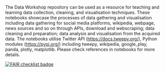 The Data Workshop repository can be used as a resource for teaching and learning data collection, cleaning, and visualisation techniques. These notebooks showcase the processes of data gathering and visualisation including data gathering for social media platforms, wikipedia, webpage, news sources and so on through APIs, download and webscraping; data cleaning and preparation; data analysis and visualisation from the acquired data. The notebooks utilise Twitter API (https://docs.tweepy.org/), Python modules (https://pypi.org/) including tweepy, wikipedia, google_play, panda, plotly, matplotlib. Please check references in notebooks for more details.


<a href="https://fairsoftwarechecklist.net/v0.2?f=21&a=31112&i=31222&r=123">
  <img src="https://fairsoftwarechecklist.net/badge.svg" alt="FAIR checklist badge">
</a>